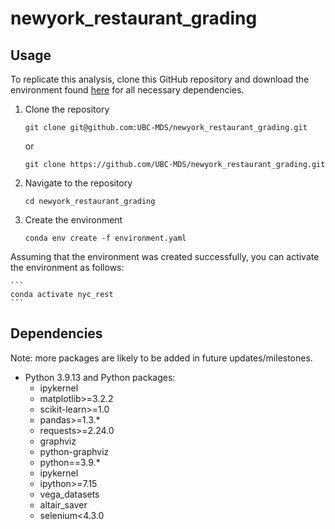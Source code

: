 # newyork_restaurant_grading

## Usage

To replicate this analysis, clone this GitHub repository and download the environment found [here](https://github.com/UBC-MDS/newyork_restaurant_grading/blob/src/environment.yaml) for all necessary dependencies.


1. Clone the repository
    ```
    git clone git@github.com:UBC-MDS/newyork_restaurant_grading.git
    ```
    or
    ```
    git clone https://github.com/UBC-MDS/newyork_restaurant_grading.git
    ```

2. Navigate to the repository

    ```
    cd newyork_restaurant_grading
    ```

3. Create the environment

    ```conda env create -f environment.yaml```

Assuming that the environment was created successfully, you can activate the environment as follows:

    ```
    conda activate nyc_rest
    ```

## Dependencies

Note: more packages are likely to be added in future updates/milestones.
- Python 3.9.13 and Python packages:
  - ipykernel
  - matplotlib>=3.2.2
  - scikit-learn>=1.0
  - pandas>=1.3.*
  - requests>=2.24.0
  - graphviz
  - python-graphviz
  - python==3.9.*
  - ipykernel
  - ipython>=7.15
  - vega_datasets
  - altair_saver
  - selenium<4.3.0
